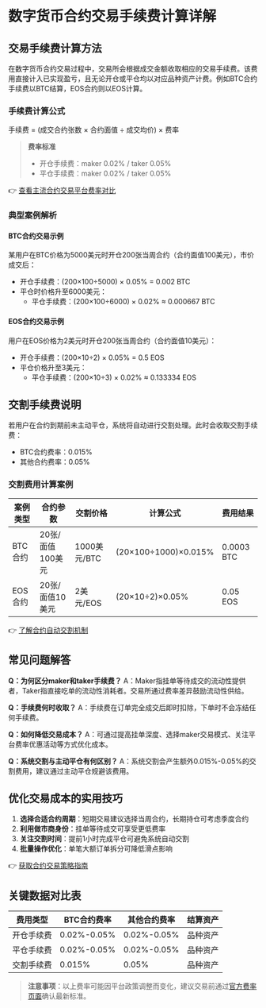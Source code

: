 # 数字货币合约交易手续费计算详解

## 交易手续费计算方法

在数字货币合约交易过程中，交易所会根据成交金额收取相应的交易手续费。该费用直接计入已实现盈亏，且无论开仓或平仓均以对应品种资产计费。例如BTC合约手续费以BTC结算，EOS合约则以EOS计算。

### 手续费计算公式
手续费 = (成交合约张数 × 合约面值 ÷ 成交均价) × 费率

> **费率标准**
> - 开仓手续费：maker 0.02% / taker 0.05%
> - 平仓手续费：maker 0.02% / taker 0.05%

👉 [查看主流合约交易平台费率对比](https://bit.ly/okx_welcome)

### 典型案例解析

#### BTC合约交易示例
某用户在BTC价格为5000美元时开仓200张当周合约（合约面值100美元），市价成交后：
- 开仓手续费：(200×100÷5000) × 0.05% = 0.002 BTC
- 平仓时价格升至6000美元：
  - 平仓手续费：(200×100÷6000) × 0.02% ≈ 0.000667 BTC

#### EOS合约交易示例
用户在EOS价格为2美元时开仓200张当周合约（合约面值10美元）：
- 开仓手续费：(200×10÷2) × 0.05% = 0.5 EOS
- 平仓价格升至3美元：
  - 平仓手续费：(200×10÷3) × 0.02% ≈ 0.133334 EOS

## 交割手续费说明

若用户在合约到期前未主动平仓，系统将自动进行交割处理。此时会收取交割手续费：
- BTC合约费率：0.015%
- 其他合约费率：0.05%

### 交割费用计算案例

| 案例类型 | 合约参数 | 交割价格 | 计算公式 | 费用结果 |
|---------|---------|---------|---------|---------|
| BTC合约 | 20张/面值100美元 | 1000美元/BTC | (20×100÷1000)×0.015% | 0.0003 BTC |
| EOS合约 | 20张/面值10美元 | 2美元/EOS | (20×10÷2)×0.05% | 0.05 EOS |

👉 [了解合约自动交割机制](https://bit.ly/okx_welcome)

## 常见问题解答

**Q：为何区分maker和taker手续费？**
A：Maker指挂单等待成交的流动性提供者，Taker指直接吃单的流动性消耗者。交易所通过费率差异鼓励流动性供给。

**Q：手续费何时收取？**
A：手续费在订单完全成交后即时扣除，下单时不会冻结任何手续费。

**Q：如何降低交易成本？**
A：可通过提高挂单深度、选择maker交易模式、关注平台费率优惠活动等方式优化成本。

**Q：系统交割与主动平仓有何区别？**
A：系统交割会产生额外0.015%-0.05%的交割费用，建议通过主动平仓规避该费用。

## 优化交易成本的实用技巧

1. **选择合适合约周期**：短期交易建议选择当周合约，长期持仓可考虑季度合约
2. **利用做市商身份**：挂单等待成交可享受更低费率
3. **关注交割时间**：提前1小时完成平仓可避免系统自动交割
4. **批量操作优化**：单笔大额订单拆分可降低滑点影响

👉 [获取合约交易策略指南](https://bit.ly/okx_welcome)

## 关键数据对比表

| 费用类型 | BTC合约费率 | 其他合约费率 | 结算资产 |
|---------|------------|-------------|---------|
| 开仓手续费 | 0.02%-0.05% | 0.02%-0.05% | 品种资产 |
| 平仓手续费 | 0.02%-0.05% | 0.02%-0.05% | 品种资产 |
| 交割手续费 | 0.015% | 0.05% | 品种资产 |

> **注意事项**：以上费率可能因平台政策调整而变化，建议交易前通过[官方费率页面](https://bit.ly/okx_welcome)确认最新标准。
